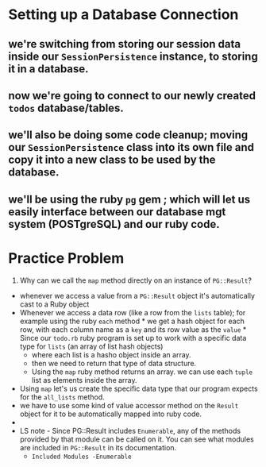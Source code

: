 # Setting up a Database Connection
## we're switching from storing our session data inside our `SessionPersistence` instance, to storing it in a database.
## now we're going to connect to our newly created `todos` database/tables.
## we'll also be doing some code cleanup; moving our `SessionPersistence` class into its own file and copy it into a new class to be used by the database.

## we'll be using the ruby `pg` gem ; which will let us easily interface between our database mgt system (POSTgreSQL) and our ruby code.

# Practice Problem
1. Why can we call the `map` method directly on an instance of `PG::Result`?
  *  whenever we access a value from a `PG::Result` object it's automatically cast to a Ruby object 
  *  Whenever we access a data row (like a row from the `lists` table); for example using the ruby `each` method
    * we get a hash object for each row, with each column name as a `key` and its row value as the `value`
    * Since our `todo.rb` ruby program is set up to work with a specific data type for `lists` (an array of list hash objects)
      * where each list is a hasho object inside an array.
      * then we need to return that type of data structure.
      * Using the `map` ruby method returns an array. we can use each `tuple` list as elements inside the array.
  * Using `map` let's us create the specific data type that our program expects for the `all_lists` method.
  * we have to use some kind of value accessor method on the `Result` object for it to be automatically mapped into ruby code.
  * 
  * LS note - Since PG::Result includes `Enumerable`, any of the methods provided by that module can be called on it. You can see what modules are included in `PG::Result` in its documentation.
    * `Included Modules -Enumerable`
